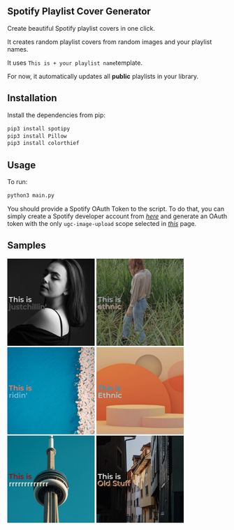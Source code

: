 ## Spotify Playlist Cover Generator

Create beautiful Spotify playlist covers in one click. </br>

It creates random playlist covers from random images and your playlist names. </br>

It uses ``` This is + your playlist name ```template. </br>

For now, it automatically updates all **public**  playlists in your library. </br>

## Installation

Install the dependencies from pip:

```sh
pip3 install spotipy
pip3 install Pillow
pip3 install colorthief
```

## Usage

To run:

```sh
python3 main.py
```

You should provide a Spotify OAuth Token to the script. To do that, you can simply create a Spotify developer account from *[here](https://developer.spotify.com/)* and generate an OAuth token with the only ```ugc-image-upload``` scope selected in *[this](https://developer.spotify.com/console/get-playlist-images/)* page. 

## Samples

<img src="/samples/post_img101.jpg" alt="sample1" style="height: 200px; width:200px;"/>
<img src="/samples/post_img12 10.38.44.jpg" alt="sample2" style="height: 200px; width:200px;"/>
<img src="/samples/post_img13 17.04.03.jpg" alt="sample3" style="height: 200px; width:200px;"/>
<img src="/samples/post_img15 17.36.48.jpg" alt="sample4" style="height: 200px; width:200px;"/>
<img src="/samples/post_img2 20.00.28.jpg" alt="sample5" style="height: 200px; width:200px;"/>
<img src="/samples/post_img39 10.38.44.jpg" alt="sample6" style="height: 200px; width:200px;"/>



